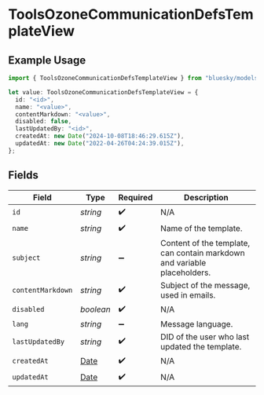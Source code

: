 # ToolsOzoneCommunicationDefsTemplateView

## Example Usage

```typescript
import { ToolsOzoneCommunicationDefsTemplateView } from "bluesky/models/components";

let value: ToolsOzoneCommunicationDefsTemplateView = {
  id: "<id>",
  name: "<value>",
  contentMarkdown: "<value>",
  disabled: false,
  lastUpdatedBy: "<id>",
  createdAt: new Date("2024-10-08T18:46:29.615Z"),
  updatedAt: new Date("2022-04-26T04:24:39.015Z"),
};
```

## Fields

| Field                                                                                         | Type                                                                                          | Required                                                                                      | Description                                                                                   |
| --------------------------------------------------------------------------------------------- | --------------------------------------------------------------------------------------------- | --------------------------------------------------------------------------------------------- | --------------------------------------------------------------------------------------------- |
| `id`                                                                                          | *string*                                                                                      | :heavy_check_mark:                                                                            | N/A                                                                                           |
| `name`                                                                                        | *string*                                                                                      | :heavy_check_mark:                                                                            | Name of the template.                                                                         |
| `subject`                                                                                     | *string*                                                                                      | :heavy_minus_sign:                                                                            | Content of the template, can contain markdown and variable placeholders.                      |
| `contentMarkdown`                                                                             | *string*                                                                                      | :heavy_check_mark:                                                                            | Subject of the message, used in emails.                                                       |
| `disabled`                                                                                    | *boolean*                                                                                     | :heavy_check_mark:                                                                            | N/A                                                                                           |
| `lang`                                                                                        | *string*                                                                                      | :heavy_minus_sign:                                                                            | Message language.                                                                             |
| `lastUpdatedBy`                                                                               | *string*                                                                                      | :heavy_check_mark:                                                                            | DID of the user who last updated the template.                                                |
| `createdAt`                                                                                   | [Date](https://developer.mozilla.org/en-US/docs/Web/JavaScript/Reference/Global_Objects/Date) | :heavy_check_mark:                                                                            | N/A                                                                                           |
| `updatedAt`                                                                                   | [Date](https://developer.mozilla.org/en-US/docs/Web/JavaScript/Reference/Global_Objects/Date) | :heavy_check_mark:                                                                            | N/A                                                                                           |